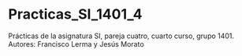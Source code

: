# Practicas_SI_1401_4
Prácticas de la asignatura SI, pareja cuatro, cuarto curso, grupo 1401.
Autores:
Francisco Lerma y Jesús Morato
